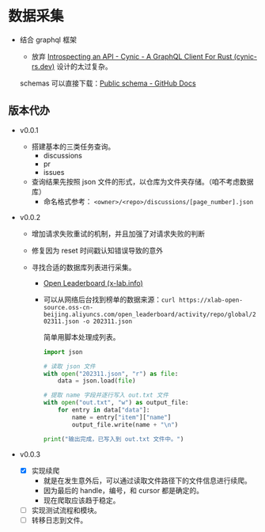 # 数据采集

- 结合 graphql 框架

  - 放弃 [Introspecting an API - Cynic - A GraphQL Client For Rust (cynic-rs.dev)](https://cynic-rs.dev/schemas/introspection) 设计的太过复杂。

  schemas 可以直接下载：[Public schema - GitHub Docs](https://docs.github.com/en/graphql/overview/public-schema)

## 版本代办

- v0.0.1

  - 搭建基本的三类任务查询。
    - discussions
    - pr
    - issues
  - 查询结果先按照 json 文件的形式，以仓库为文件夹存储。（咱不考虑数据库）
    - 命名格式参考： `<owner>/<repo>/discussions/[page_number].json`

- v0.0.2

  - 增加请求失败重试的机制，并且加强了对请求失败的判断
  - 修复因为 reset 时间戳认知错误导致的意外
  - 寻找合适的数据库列表进行采集。

    - [Open Leaderboard (x-lab.info)](https://open-leaderboard.x-lab.info/)
    - 可以从网络后台找到榜单的数据来源：`curl https://xlab-open-source.oss-cn-beijing.aliyuncs.com/open_leaderboard/activity/repo/global/202311.json -o 202311.json`

      简单用脚本处理成列表。

      ```python
      import json

      # 读取 json 文件
      with open("202311.json", "r") as file:
          data = json.load(file)

      # 提取 name 字段并逐行写入 out.txt 文件
      with open("out.txt", "w") as output_file:
          for entry in data["data"]:
              name = entry["item"]["name"]
              output_file.write(name + "\n")

      print("输出完成，已写入到 out.txt 文件中。")
      ```

      <!-- TODO 这一块也可以用 rust 自动化 -->

- v0.0.3

  - [x] 实现续爬
    - 就是在发生意外后，可以通过读取文件路径下的文件信息进行续爬。
    - 因为最后的 handle，编号，和 cursor 都是确定的。
    - 现在爬取应该趋于稳定。
  - [ ] 实现测试流程和模块。
  - [ ] 转移日志到文件。
